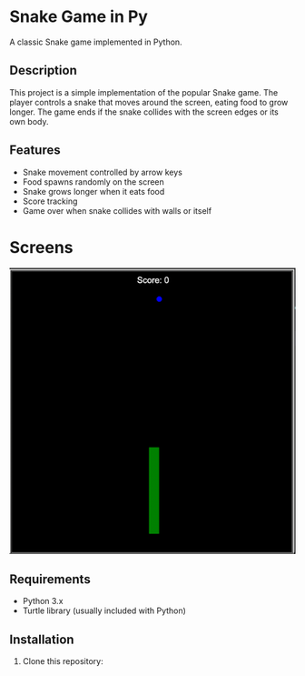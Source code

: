 # Snake Game in Py

A classic Snake game implemented in Python.

## Description

This project is a simple implementation of the popular Snake game. The player controls a snake that moves around the screen, eating food to grow longer. The game ends if the snake collides with the screen edges or its own body.

## Features

- Snake movement controlled by arrow keys
- Food spawns randomly on the screen
- Snake grows longer when it eats food
- Score tracking
- Game over when snake collides with walls or itself

# Screens
![img.png](img.png)

## Requirements

- Python 3.x
- Turtle library (usually included with Python)

## Installation

1. Clone this repository:
